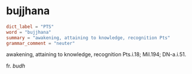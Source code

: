 # bujjhana

``` toml
dict_label = "PTS"
word = "bujjhana"
summary = "awakening, attaining to knowledge, recognition Pts"
grammar_comment = "neuter"
```

awakening, attaining to knowledge, recognition Pts.i.18; Mil.194; DN\-a.i.51.

fr. *budh*

